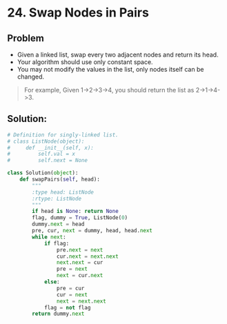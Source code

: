# 24. Swap Nodes in Pairs

## Problem
- Given a linked list, swap every two adjacent nodes and return its head.
- Your algorithm should use only constant space.
- You may not modify the values in the list, only nodes itself can be changed.

> For example,
> Given 1->2->3->4, you should return the list as 2->1->4->3.

## Solution:

```python
# Definition for singly-linked list.
# class ListNode(object):
#     def __init__(self, x):
#         self.val = x
#         self.next = None

class Solution(object):
    def swapPairs(self, head):
        """
        :type head: ListNode
        :rtype: ListNode
        """
        if head is None: return None
        flag, dummy = True, ListNode(0)
        dummy.next = head
        pre, cur, next = dummy, head, head.next
        while next:
            if flag:
                pre.next = next
                cur.next = next.next
                next.next = cur
                pre = next
                next = cur.next
            else:
                pre = cur
                cur = next
                next = next.next
            flag = not flag
        return dummy.next
```


